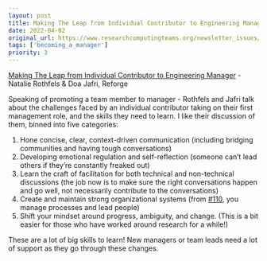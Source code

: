 ```yaml
---
layout: post
title: Making The Leap from Individual Contributor to Engineering Manager - Natalie Rothfels & Doa Jafri, Reforge
date: 2022-04-02
original_url: https://www.researchcomputingteams.org/newsletter_issues/0116
tags: ['becoming_a_manager']
priority: 3
---
```


<!-- markdownlint-disable MD033 -->
<!-- markdownlint-disable MD041 -->
<!-- markdownlint-disable MD049 -->

[Making The Leap from Individual Contributor to Engineering Manager](https://www.reforge.com/blog/from-ic-to-engineering-manager) - Natalie Rothfels & Doa Jafri, Reforge

Speaking of promoting a team member to manager - Rothfels and Jafri talk about the challenges faced by an individual contributor taking on their first management role, and the skills they need to learn.  I like their discussion of them, binned into five categories:

1. Hone concise, clear, context-driven communication (including bridging communities and having tough conversations)
2. Developing emotional regulation and self-reflection (someone can’t lead others if they’re constantly freaked out)
3. Learn the craft of facilitation for both technical and non-technical discussions (the job now is to make sure the right conversations happen and go well, not necessarily contribute to the conversations)
4. Create and maintain strong organizational systems (from [#110](https://www.researchcomputingteams.org/newsletter_issues/0110), you manage processes and lead people)
5. Shift your mindset around progress, ambiguity, and change. (This is a bit easier for those who have worked around research for a while!)

These are a lot of big skills to learn!  New managers or team leads need a lot of support as they go through these changes.